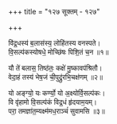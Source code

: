 +++
title = "१२७ सूक्तम् - १२७"

+++

वि॑द्र॒धस्य॑ ब॒लास॑स्य॒ लोहि॑तस्य वनस्पते।  
वि॒सल्प॑कस्योषधे॒ मोच्छि॑षः पिशि॒तं च॒न ॥१॥

यौ ते॑ बलास॒ तिष्ठ॑तः॒ कक्षे॑ मु॒ष्कावप॑श्रितौ।  
वेदा॒हं तस्य॑ भेष॒जं ची॒पुद्रु॑रभि॒चक्ष॑णम् ॥२॥

यो अङ्ग्यो॒ यः कर्ण्यो॒ यो अ॒क्ष्योर्वि॒सल्प॑कः।  
वि वृ॑हामो वि॒सल्प॑कं विद्र॒धं हृ॑दयाम॒यम्।  
परा॒ तमज्ञा॑त॒म्यक्ष्म॑मध॒राञ्चं॑ सुवामसि ॥३॥
